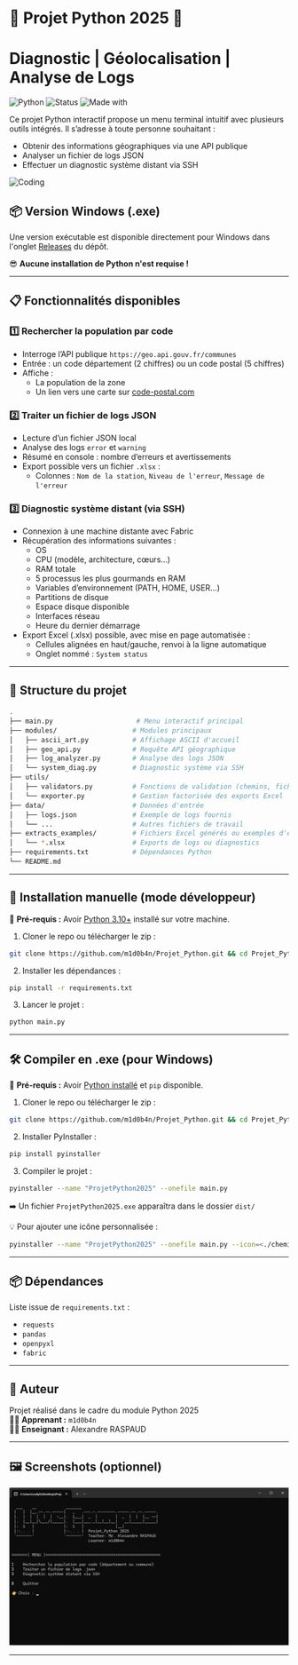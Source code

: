 # 🐍 Projet Python 2025 🐍
# Diagnostic | Géolocalisation | Analyse de Logs

![Python](https://img.shields.io/badge/python-3.10+-blue.svg)
![Status](https://img.shields.io/badge/status-maintained-brightgreen)
![Made with](https://img.shields.io/badge/made%20with-%E2%9D%A4-red)

Ce projet Python interactif propose un menu terminal intuitif avec plusieurs outils intégrés. Il s’adresse à toute personne souhaitant :
- Obtenir des informations géographiques via une API publique
- Analyser un fichier de logs JSON
- Effectuer un diagnostic système distant via SSH

<img alt="Coding" width="1483" height="10" src="https://i.gifer.com/3cpp.gif">   

## 📦 Version Windows (.exe)
Une version exécutable est disponible directement pour Windows dans l'onglet [Releases](../../releases) du dépôt.

😎 **Aucune installation de Python n'est requise !**

---

## 📋 Fonctionnalités disponibles

### 1️⃣ Rechercher la population par code
- Interroge l’API publique `https://geo.api.gouv.fr/communes`
- Entrée : un code département (2 chiffres) ou un code postal (5 chiffres)
- Affiche :
  - La population de la zone
  - Un lien vers une carte sur [code-postal.com](https://www.code-postal.com/)

### 2️⃣ Traiter un fichier de logs JSON
- Lecture d’un fichier JSON local
- Analyse des logs `error` et `warning`
- Résumé en console : nombre d’erreurs et avertissements
- Export possible vers un fichier `.xlsx` :
  - Colonnes : `Nom de la station`, `Niveau de l'erreur`, `Message de l'erreur`

### 3️⃣ Diagnostic système distant (via SSH)
- Connexion à une machine distante avec Fabric
- Récupération des informations suivantes :
  - OS
  - CPU (modèle, architecture, cœurs…)
  - RAM totale
  - 5 processus les plus gourmands en RAM
  - Variables d’environnement (PATH, HOME, USER…)
  - Partitions de disque
  - Espace disque disponible
  - Interfaces réseau
  - Heure du dernier démarrage
- Export Excel (.xlsx) possible, avec mise en page automatisée :
  - Cellules alignées en haut/gauche, renvoi à la ligne automatique
  - Onglet nommé : `System status`

---

## 🧱 Structure du projet

```bash
.
├── main.py                     # Menu interactif principal
├── modules/                   # Modules principaux
│   ├── ascii_art.py           # Affichage ASCII d'accueil
│   ├── geo_api.py             # Requête API géographique
│   ├── log_analyzer.py        # Analyse des logs JSON
│   └── system_diag.py         # Diagnostic système via SSH
├── utils/
│   ├── validators.py          # Fonctions de validation (chemins, fichiers…)
│   └── exporter.py            # Gestion factorisée des exports Excel
├── data/                      # Données d'entrée
│   ├── logs.json              # Exemple de logs fournis
│   └── ...                    # Autres fichiers de travail
├── extracts_examples/         # Fichiers Excel générés ou exemples d'exports
│   └── *.xlsx                 # Exports de logs ou diagnostics
├── requirements.txt           # Dépendances Python
└── README.md
```

---

## 🚀 Installation manuelle (mode développeur)

🔧 **Pré-requis :** Avoir [Python 3.10+](https://www.python.org/downloads/) installé sur votre machine.

1. Cloner le repo ou télécharger le zip :
```bash
git clone https://github.com/m1d0b4n/Projet_Python.git && cd Projet_Python
```

2. Installer les dépendances :
```bash
pip install -r requirements.txt
```

3. Lancer le projet :
```bash
python main.py
```

---

## 🛠️ Compiler en .exe (pour Windows)

🔧 **Pré-requis :** Avoir [Python installé](https://www.python.org/downloads/) et `pip` disponible.

1. Cloner le repo ou télécharger le zip :
```bash
git clone https://github.com/m1d0b4n/Projet_Python.git && cd Projet_Python
```

2. Installer PyInstaller :
```bash
pip install pyinstaller
```

3. Compiler le projet :
```bash
pyinstaller --name "ProjetPython2025" --onefile main.py
```

➡️ Un fichier `ProjetPython2025.exe` apparaîtra dans le dossier `dist/`

💡 Pour ajouter une icône personnalisée :
```bash
pyinstaller --name "ProjetPython2025" --onefile main.py --icon=<./chemin_vers_icon.ico>
```

---

## 📦 Dépendances

Liste issue de `requirements.txt` :
- `requests`
- `pandas`
- `openpyxl`
- `fabric`

---

## 🧠 Auteur

Projet réalisé dans le cadre du module Python 2025  
👨‍💻 **Apprenant :** `m1d0b4n`  
👨‍🏫 **Enseignant :** Alexandre RASPAUD

---

## 🖼️ Screenshots (optionnel)

![screenshot](./data/img/screenshot.png)

---
